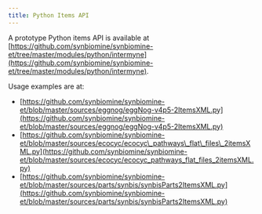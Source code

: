 ```yaml
---
title: Python Items API
---
```


A prototype Python items API is available at [https://github.com/synbiomine/synbiomine-et/tree/master/modules/python/intermyne](https://github.com/synbiomine/synbiomine-et/tree/master/modules/python/intermyne).

Usage examples are at:

* [https://github.com/synbiomine/synbiomine-et/blob/master/sources/eggnog/eggNog-v4p5-2ItemsXML.py](https://github.com/synbiomine/synbiomine-et/blob/master/sources/eggnog/eggNog-v4p5-2ItemsXML.py)
* [https://github.com/synbiomine/synbiomine-et/blob/master/sources/ecocyc/ecocyc\_pathways\_flat\_files\_2itemsXML.py](https://github.com/synbiomine/synbiomine-et/blob/master/sources/ecocyc/ecocyc_pathways_flat_files_2itemsXML.py)
* [https://github.com/synbiomine/synbiomine-et/blob/master/sources/parts/synbis/synbisParts2ItemsXML.py](https://github.com/synbiomine/synbiomine-et/blob/master/sources/parts/synbis/synbisParts2ItemsXML.py)

